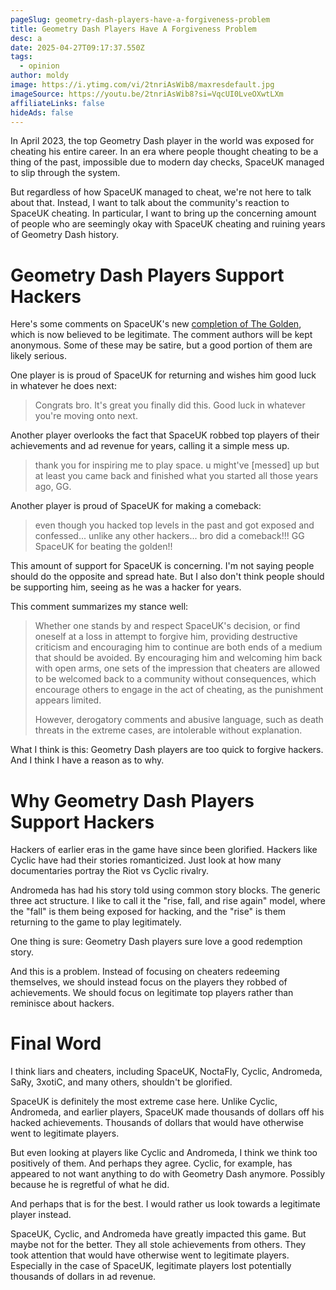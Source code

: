 ```yaml
---
pageSlug: geometry-dash-players-have-a-forgiveness-problem
title: Geometry Dash Players Have A Forgiveness Problem
desc: a
date: 2025-04-27T09:17:37.550Z
tags:
  - opinion
author: moldy
image: https://i.ytimg.com/vi/2tnriAsWib8/maxresdefault.jpg
imageSource: https://youtu.be/2tnriAsWib8?si=VqcUI0LveOXwtLXm
affiliateLinks: false
hideAds: false
---
```

In April 2023, the top Geometry Dash player in the world was exposed for cheating his entire career. In an era where people thought cheating to be a thing of the past, impossible due to modern day checks, SpaceUK managed to slip through the system.

But regardless of how SpaceUK managed to cheat, we're not here to talk about that. Instead, I want to talk about the community's reaction to SpaceUK cheating. In particular, I want to bring up the concerning amount of people who are seemingly okay with SpaceUK cheating and ruining years of Geometry Dash history.

# Geometry Dash Players Support Hackers

Here's some comments on SpaceUK's new [completion of The Golden](https://youtu.be/nLDsfM3jU2Q?si=fL5a7lEz7AHUo9Yl), which is now believed to be legitimate. The comment authors will be kept anonymous. Some of these may be satire, but a good portion of them are likely serious.

One player is is proud of SpaceUK for returning and wishes him good luck in whatever he does next:

> Congrats bro. It's great you finally did this. Good luck in whatever you're moving onto next.

Another player overlooks the fact that SpaceUK robbed top players of their achievements and ad revenue for years, calling it a simple mess up.

> thank you for inspiring me to play space. u might've \[messed] up but at least you came back and finished what you started all those years ago, GG.

Another player is proud of SpaceUK for making a comeback:

> even though you hacked top levels in the past and got exposed and confessed... unlike any other hackers... bro did a comeback!!! GG SpaceUK for beating the golden!!

This amount of support for SpaceUK is concerning. I'm not saying people should do the opposite and spread hate. But I also don't think people should be supporting him, seeing as he was a hacker for years.

This comment summarizes my stance well:

> Whether one stands by and respect SpaceUK's decision, or find oneself at a loss in attempt to forgive him, providing destructive criticism and encouraging him to continue are both ends of a medium that should be avoided. By encouraging him and welcoming him back with open arms, one sets of the impression that cheaters are allowed to be welcomed back to a community without consequences, which encourage others to engage in the act of cheating, as the punishment appears limited.
>
> However, derogatory comments and abusive language, such as death threats in the extreme cases, are intolerable without explanation.

What I think is this: Geometry Dash players are too quick to forgive hackers. And I think I have a reason as to why.

# Why Geometry Dash Players Support Hackers

Hackers of earlier eras in the game have since been glorified. Hackers like Cyclic have had their stories romanticized. Just look at how many documentaries portray the Riot vs Cyclic rivalry.

Andromeda has had his story told using common story blocks. The generic three act structure. I like to call it the "rise, fall, and rise again" model, where the "fall" is them being exposed for hacking, and the "rise" is them returning to the game to play legitimately.

One thing is sure: Geometry Dash players sure love a good redemption story.

And this is a problem. Instead of focusing on cheaters redeeming themselves, we should instead focus on the players they robbed of achievements. We should focus on legitimate top players rather than reminisce about hackers.

# Final Word

I think liars and cheaters, including SpaceUK, NoctaFly, Cyclic, Andromeda, SaRy, 3xotiC, and many others, shouldn't be glorified.

SpaceUK is definitely the most extreme case here. Unlike Cyclic, Andromeda, and earlier players, SpaceUK made thousands of dollars off his hacked achievements. Thousands of dollars that would have otherwise went to legitimate players.

But even looking at players like Cyclic and Andromeda, I think we think too positively of them. And perhaps they agree. Cyclic, for example, has appeared to not want anything to do with Geometry Dash anymore. Possibly because he is regretful of what he did.

And perhaps that is for the best. I would rather us look towards a legitimate player instead.

SpaceUK, Cyclic, and Andromeda have greatly impacted this game. But maybe not for the better. They all stole achievements from others. They took attention that would have otherwise went to legitimate players. Especially in the case of SpaceUK, legitimate players lost potentially thousands of dollars in ad revenue.